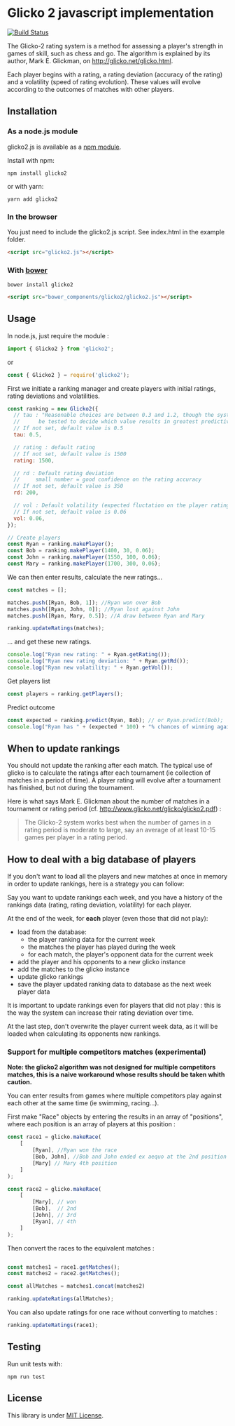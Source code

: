 # Glicko 2 javascript implementation

[![Build Status](https://travis-ci.org/mmai/glicko2js.png)](https://travis-ci.org/mmai/glicko2js)


The Glicko-2 rating system is a method for assessing a player's strength in games of skill, such as chess and go.
The algorithm is explained by its author, Mark E. Glickman, on http://glicko.net/glicko.html.

Each player begins with a rating, a rating deviation (accuracy of the rating) and a volatility (speed of rating evolution). These values will evolve according to the outcomes of matches with other players.

## Installation

### As a node.js module

glicko2.js is available as a [npm module](https://www.npmjs.com/package/glicko2).

Install with npm:

``` shell
npm install glicko2
```

or with yarn:

``` shell
yarn add glicko2
```

### In the browser

You just need to include the glicko2.js script.
See index.html in the example folder.

``` html
<script src="glicko2.js"></script>
```

### With [bower](http://bower.io/)

``` shell
bower install glicko2
```
``` html
<script src="bower_components/glicko2/glicko2.js"></script>
```

## Usage

In node.js, just require the module :

``` javascript
import { Glicko2 } from 'glicko2';
```

or

``` javascript
const { Glicko2 } = require('glicko2');
```

First we initiate a ranking manager and create players with initial ratings, rating deviations and volatilities.

``` javascript
const ranking = new Glicko2({
  // tau : "Reasonable choices are between 0.3 and 1.2, though the system should
  //      be tested to decide which value results in greatest predictive accuracy."
  // If not set, default value is 0.5
  tau: 0.5,

  // rating : default rating
  // If not set, default value is 1500
  rating: 1500,

  // rd : Default rating deviation
  //     small number = good confidence on the rating accuracy
  // If not set, default value is 350
  rd: 200,

  // vol : Default volatility (expected fluctation on the player rating)
  // If not set, default value is 0.06
  vol: 0.06,
});

// Create players
const Ryan = ranking.makePlayer();
const Bob = ranking.makePlayer(1400, 30, 0.06);
const John = ranking.makePlayer(1550, 100, 0.06);
const Mary = ranking.makePlayer(1700, 300, 0.06);
```

We can then enter results, calculate the new ratings...

``` javascript
const matches = [];

matches.push([Ryan, Bob, 1]); //Ryan won over Bob
matches.push([Ryan, John, 0]); //Ryan lost against John
matches.push([Ryan, Mary, 0.5]); //A draw between Ryan and Mary

ranking.updateRatings(matches);
```

... and get these new ratings.

``` javascript
console.log("Ryan new rating: " + Ryan.getRating());
console.log("Ryan new rating deviation: " + Ryan.getRd());
console.log("Ryan new volatility: " + Ryan.getVol());
```

Get players list

``` javascript
const players = ranking.getPlayers();
```

Predict outcome

``` javascript
const expected = ranking.predict(Ryan, Bob); // or Ryan.predict(Bob);
console.log("Ryan has " + (expected * 100) + "% chances of winning against Bob in the next match");
```

## When to update rankings

You should not update the ranking after each match.
The typical use of glicko is to calculate the ratings after each tournament (ie collection of matches in a period of time).
A player rating will evolve after a tournament has finished, but not during the tournament.

Here is what says Mark E. Glickman about the number of matches in a tournament or rating period (cf. <http://www.glicko.net/glicko/glicko2.pdf>) :
> The Glicko-2 system works best when the number of games in a rating period is moderate to large, say an average of at least 10-15 games per player in a rating period.

## How to deal with a big database of players

If you don't want to load all the players and new matches at once in memory in order to update rankings, here is a strategy you can follow:

Say you want to update rankings each week, and you have a history of the rankings data (rating, rating deviation, volatility) for each player.

At the end of the week, for **each** player (even those that did not play):
  - load from the database:
    - the player ranking data for the current week
    - the matches the player has played during the week
    - for each match, the player's opponent data for the current week
  - add the player and his opponents to a new glicko instance
  - add the matches to the glicko instance
  - update glicko rankings
  - save the player updated ranking data to database as the next week player data

It is important to update rankings even for players that did not play : this is the way the system can increase their rating deviation over time.

At the last step, don't overwrite the player current week data, as it will be loaded when calculating its opponents new rankings.

### Support for multiple competitors matches (experimental)

**Note: the glicko2 algorithm was not designed for multiple competitors matches, this is a naive workaround whose results should be taken whith caution.**

You can enter results from games where multiple competitors play against each other at the same time (ie swimming, racing...).

First make "Race" objects by entering the results in an array of "positions", where each position is an array of players at this position :

```javascript
const race1 = glicko.makeRace(
    [
        [Ryan], //Ryan won the race
        [Bob, John], //Bob and John ended ex aequo at the 2nd position
        [Mary] // Mary 4th position
    ]
);

const race2 = glicko.makeRace(
    [
        [Mary], // won
        [Bob],  // 2nd
        [John], // 3rd
        [Ryan], // 4th
    ]
);

```

Then convert the races to the equivalent matches :
``` javascript

const matches1 = race1.getMatches();
const matches2 = race2.getMatches();

const allMatches = matches1.concat(matches2)

ranking.updateRatings(allMatches);
```

You can also update ratings for one race without converting to matches :

``` javascript
ranking.updateRatings(race1);
```

## Testing

Run unit tests with:

``` shell
npm run test
```

## License

This library is under [MIT License](LICENSE.md).
